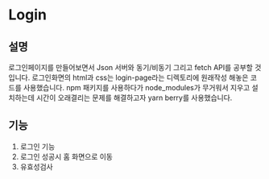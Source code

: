 # Login


## 설명

 로그인페이지를 만들어보면서 Json 서버와 동기/비동기 그리고 fetch API를 공부할 것입니다. 로그인화면의 html과 css는 login-page라는 디렉토리에 원래작성 해놓은 코드를 사용했습니다.  npm 패키지를 사용하다가 node_modules가 무거워서 지우고 설치하는데 시간이 오래결리는 문제를 해결하고자 yarn berry를 사용했습니다.

## 기능

 1. 로그인 기능
 2. 로그인 성공시 홈 화면으로 이동
 3. 유효성검사



